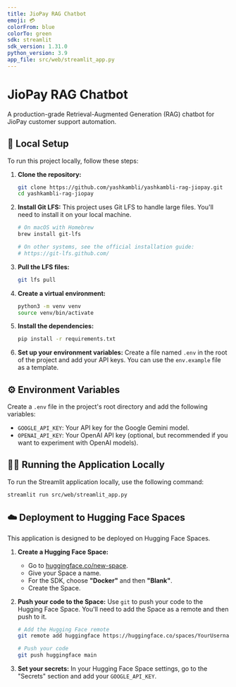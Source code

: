 ```yaml
---
title: JioPay RAG Chatbot
emoji: 💳
colorFrom: blue
colorTo: green
sdk: streamlit
sdk_version: 1.31.0
python_version: 3.9
app_file: src/web/streamlit_app.py
---
```


# JioPay RAG Chatbot

A production-grade Retrieval-Augmented Generation (RAG) chatbot for JioPay customer support automation.

## 🚀 Local Setup

To run this project locally, follow these steps:

1.  **Clone the repository:**
    ```bash
    git clone https://github.com/yashkambli/yashkambli-rag-jiopay.git
    cd yashkambli-rag-jiopay
    ```

2.  **Install Git LFS:**
    This project uses Git LFS to handle large files. You'll need to install it on your local machine.
    ```bash
    # On macOS with Homebrew
    brew install git-lfs

    # On other systems, see the official installation guide:
    # https://git-lfs.github.com/
    ```

3.  **Pull the LFS files:**
    ```bash
    git lfs pull
    ```

4.  **Create a virtual environment:**
    ```bash
    python3 -m venv venv
    source venv/bin/activate
    ```

5.  **Install the dependencies:**
    ```bash
    pip install -r requirements.txt
    ```

6.  **Set up your environment variables:**
    Create a file named `.env` in the root of the project and add your API keys. You can use the `env.example` file as a template.

## ⚙️ Environment Variables

Create a `.env` file in the project's root directory and add the following variables:

*   `GOOGLE_API_KEY`: Your API key for the Google Gemini model.
*   `OPENAI_API_KEY`: Your OpenAI API key (optional, but recommended if you want to experiment with OpenAI models).

## 🏃‍♀️ Running the Application Locally

To run the Streamlit application locally, use the following command:

```bash
streamlit run src/web/streamlit_app.py
```

## ☁️ Deployment to Hugging Face Spaces

This application is designed to be deployed on Hugging Face Spaces.

1.  **Create a Hugging Face Space:**
    *   Go to [huggingface.co/new-space](https://huggingface.co/new-space).
    *   Give your Space a name.
    *   For the SDK, choose **"Docker"** and then **"Blank"**.
    *   Create the Space.

2.  **Push your code to the Space:**
    Use `git` to push your code to the Hugging Face Space. You'll need to add the Space as a remote and then push to it.
    ```bash
    # Add the Hugging Face remote
    git remote add huggingface https://huggingface.co/spaces/YourUsername/YourSpaceName.git

    # Push your code
    git push huggingface main
    ```

3.  **Set your secrets:**
    In your Hugging Face Space settings, go to the "Secrets" section and add your `GOOGLE_API_KEY`.
